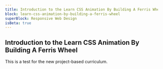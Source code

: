```yaml
---
title: Introduction to the Learn CSS Animation By Building A Ferris Wheel
block: learn-css-animation-by-building-a-ferris-wheel
superBlock: Responsive Web Design
isBeta: true
---
```


## Introduction to the Learn CSS Animation By Building A Ferris Wheel

This is a test for the new project-based curriculum.

